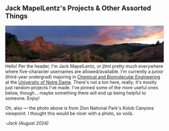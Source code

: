 ## Jack MapelLentz's Projects & Other Assorted Things
![Photo of a sunset in Zion National Park](https://github.com/jltml/jltml/blob/main/zion-sunset-small.jpeg)
Hello! Per the header, I'm Jack MapelLentz, or jltml pretty much everywhere where five-character usernames are allowed/available. I'm currently a junior (third-year undergrad) majoring in [Chemical and Biomolecular Engineering](https://cbe.nd.edu/) at the [University of Notre Dame](https://www.nd.edu/). There's not a ton here, really; it's mostly just random projects I've made. I've pinned some of the more useful ones below, though… maybe something there will end up being helpful to someone. Enjoy!

Oh, also — the photo above is from Zion National Park's Kolob Canyons viewpoint. I thought this would be nicer with a photo, so voilà.

 *-Jack (August 2024)*
